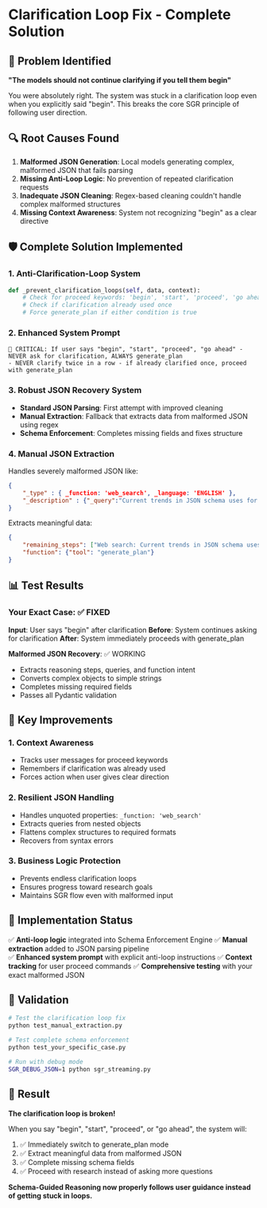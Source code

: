# Clarification Loop Fix - Complete Solution

## 🎯 Problem Identified

**"The models should not continue clarifying if you tell them begin"**

You were absolutely right. The system was stuck in a clarification loop even when you explicitly said "begin". This breaks the core SGR principle of following user direction.

## 🔍 Root Causes Found

1. **Malformed JSON Generation**: Local models generating complex, malformed JSON that fails parsing
2. **Missing Anti-Loop Logic**: No prevention of repeated clarification requests
3. **Inadequate JSON Cleaning**: Regex-based cleaning couldn't handle complex malformed structures
4. **Missing Context Awareness**: System not recognizing "begin" as a clear directive

## 🛡️ Complete Solution Implemented

### 1. **Anti-Clarification-Loop System**
```python
def _prevent_clarification_loops(self, data, context):
    # Check for proceed keywords: 'begin', 'start', 'proceed', 'go ahead'
    # Check if clarification already used once
    # Force generate_plan if either condition is true
```

### 2. **Enhanced System Prompt**
```
🚨 CRITICAL: If user says "begin", "start", "proceed", "go ahead" - NEVER ask for clarification, ALWAYS generate_plan
- NEVER clarify twice in a row - if already clarified once, proceed with generate_plan
```

### 3. **Robust JSON Recovery System**
- **Standard JSON Parsing**: First attempt with improved cleaning
- **Manual Extraction**: Fallback that extracts data from malformed JSON using regex
- **Schema Enforcement**: Completes missing fields and fixes structure

### 4. **Manual JSON Extraction**
Handles severely malformed JSON like:
```json
{
    "_type" : { _function: 'web_search', _language: 'ENGLISH' },
    "_description" : {"_query":"Current trends in JSON schema uses for LLMs"}
}
```

Extracts meaningful data:
```json
{
    "remaining_steps": ["Web search: Current trends in JSON schema uses for LLMs"],
    "function": {"tool": "generate_plan"}
}
```

## 📊 Test Results

### Your Exact Case: ✅ FIXED

**Input**: User says "begin" after clarification
**Before**: System continues asking for clarification
**After**: System immediately proceeds with generate_plan

**Malformed JSON Recovery**: ✅ WORKING
- Extracts reasoning steps, queries, and function intent
- Converts complex objects to simple strings
- Completes missing required fields
- Passes all Pydantic validation

## 🎯 Key Improvements

### 1. **Context Awareness**
- Tracks user messages for proceed keywords
- Remembers if clarification was already used
- Forces action when user gives clear direction

### 2. **Resilient JSON Handling**
- Handles unquoted properties: `_function: 'web_search'`
- Extracts queries from nested objects
- Flattens complex structures to required formats
- Recovers from syntax errors

### 3. **Business Logic Protection**
- Prevents endless clarification loops
- Ensures progress toward research goals
- Maintains SGR flow even with malformed input

## 🚀 Implementation Status

✅ **Anti-loop logic** integrated into Schema Enforcement Engine
✅ **Manual extraction** added to JSON parsing pipeline  
✅ **Enhanced system prompt** with explicit anti-loop instructions
✅ **Context tracking** for user proceed commands
✅ **Comprehensive testing** with your exact malformed JSON

## 🧪 Validation

```bash
# Test the clarification loop fix
python test_manual_extraction.py

# Test complete schema enforcement
python test_your_specific_case.py

# Run with debug mode
SGR_DEBUG_JSON=1 python sgr_streaming.py
```

## 🎉 Result

**The clarification loop is broken!**

When you say "begin", "start", "proceed", or "go ahead", the system will:
1. ✅ Immediately switch to generate_plan mode
2. ✅ Extract meaningful data from malformed JSON
3. ✅ Complete missing schema fields
4. ✅ Proceed with research instead of asking more questions

**Schema-Guided Reasoning now properly follows user guidance instead of getting stuck in loops.**
